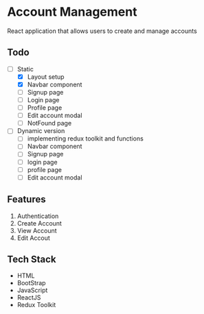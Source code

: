 # Account Management
React application that allows users to create and manage accounts

## Todo
- [ ] Static
  - [x] Layout setup
  - [x] Navbar component
  - [ ] Signup page
  - [ ] Login page
  - [ ] Profile page
  - [ ] Edit account modal
  - [ ] NotFound page
- [ ] Dynamic version
  - [ ] implementing redux toolkit and functions
  - [ ] Navbar component
  - [ ] Signup page
  - [ ] login page
  - [ ] profile page
  - [ ] Edit account modal

## Features
1. Authentication
2. Create Account
3. View Account
4. Edit Accout

## Tech Stack
- HTML
- BootStrap
- JavaScript
- ReactJS
- Redux Toolkit
